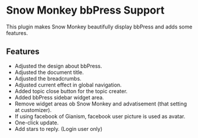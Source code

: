 # Snow Monkey bbPress Support

This plugin makes Snow Monkey beautifully display bbPress and adds some features.

## Features

- Adjusted the design about bbPress.
- Adjusted the document title.
- Adjusted the breadcrumbs.
- Adjusted current effect in global navigation.
- Added topic close button for the topic creater.
- Added bbPress sidebar widget area.
- Remove widget areas ob Snow Monkey and advatisement (that setting at customizer).
- If using facebook of Gianism, facebook user picture is used as avatar.
- One-click update.
- Add stars to reply. (Login user only)
